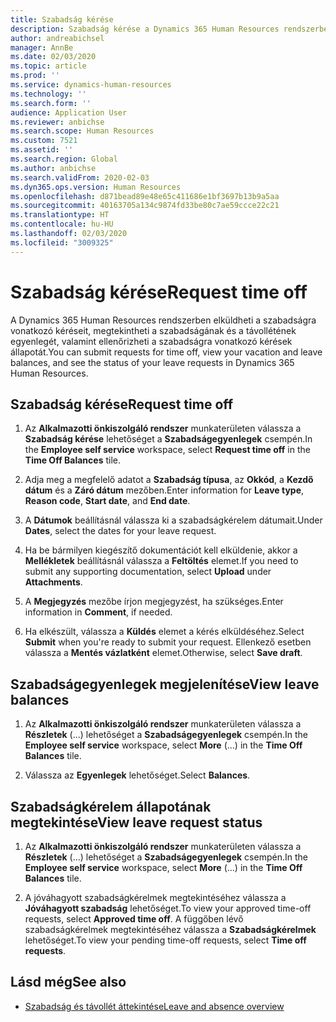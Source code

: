```yaml
---
title: Szabadság kérése
description: Szabadság kérése a Dynamics 365 Human Resources rendszerben.
author: andreabichsel
manager: AnnBe
ms.date: 02/03/2020
ms.topic: article
ms.prod: ''
ms.service: dynamics-human-resources
ms.technology: ''
ms.search.form: ''
audience: Application User
ms.reviewer: anbichse
ms.search.scope: Human Resources
ms.custom: 7521
ms.assetid: ''
ms.search.region: Global
ms.author: anbichse
ms.search.validFrom: 2020-02-03
ms.dyn365.ops.version: Human Resources
ms.openlocfilehash: d871bead89e48e65c411686e1bf3697b13b9a5aa
ms.sourcegitcommit: 40163705a134c9874fd33be80c7ae59ccce22c21
ms.translationtype: HT
ms.contentlocale: hu-HU
ms.lasthandoff: 02/03/2020
ms.locfileid: "3009325"
---
```

# <a name="request-time-off"></a><span data-ttu-id="f1e93-103">Szabadság kérése</span><span class="sxs-lookup"><span data-stu-id="f1e93-103">Request time off</span></span>

<span data-ttu-id="f1e93-104">A Dynamics 365 Human Resources rendszerben elküldheti a szabadságra vonatkozó kéréseit, megtekintheti a szabadságának és a távollétének egyenlegét, valamint ellenőrizheti a szabadságra vonatkozó kérések állapotát.</span><span class="sxs-lookup"><span data-stu-id="f1e93-104">You can submit requests for time off, view your vacation and leave balances, and see the status of your leave requests in Dynamics 365 Human Resources.</span></span>

## <a name="request-time-off"></a><span data-ttu-id="f1e93-105">Szabadság kérése</span><span class="sxs-lookup"><span data-stu-id="f1e93-105">Request time off</span></span>

1. <span data-ttu-id="f1e93-106">Az **Alkalmazotti önkiszolgáló rendszer** munkaterületen válassza a **Szabadság kérése** lehetőséget a **Szabadságegyenlegek** csempén.</span><span class="sxs-lookup"><span data-stu-id="f1e93-106">In the **Employee self service** workspace, select **Request time off** in the **Time Off Balances** tile.</span></span>

2. <span data-ttu-id="f1e93-107">Adja meg a megfelelő adatot a **Szabadság típusa**, az **Okkód**, a **Kezdő dátum** és a **Záró dátum** mezőben.</span><span class="sxs-lookup"><span data-stu-id="f1e93-107">Enter information for **Leave type**, **Reason code**, **Start date**, and **End date**.</span></span>

3. <span data-ttu-id="f1e93-108">A **Dátumok** beállításnál válassza ki a szabadságkérelem dátumait.</span><span class="sxs-lookup"><span data-stu-id="f1e93-108">Under **Dates**, select the dates for your leave request.</span></span>

4. <span data-ttu-id="f1e93-109">Ha be bármilyen kiegészítő dokumentációt kell elküldenie, akkor a **Mellékletek** beállításnál válassza a **Feltöltés** elemet.</span><span class="sxs-lookup"><span data-stu-id="f1e93-109">If you need to submit any supporting documentation, select **Upload** under **Attachments**.</span></span>

5. <span data-ttu-id="f1e93-110">A **Megjegyzés** mezőbe írjon megjegyzést, ha szükséges.</span><span class="sxs-lookup"><span data-stu-id="f1e93-110">Enter information in **Comment**, if needed.</span></span>

6. <span data-ttu-id="f1e93-111">Ha elkészült, válassza a **Küldés** elemet a kérés elküldéséhez.</span><span class="sxs-lookup"><span data-stu-id="f1e93-111">Select **Submit** when you're ready to submit your request.</span></span> <span data-ttu-id="f1e93-112">Ellenkező esetben válassza a **Mentés vázlatként** elemet.</span><span class="sxs-lookup"><span data-stu-id="f1e93-112">Otherwise, select **Save draft**.</span></span>

## <a name="view-leave-balances"></a><span data-ttu-id="f1e93-113">Szabadságegyenlegek megjelenítése</span><span class="sxs-lookup"><span data-stu-id="f1e93-113">View leave balances</span></span>

1. <span data-ttu-id="f1e93-114">Az **Alkalmazotti önkiszolgáló rendszer** munkaterületen válassza a **Részletek** (...) lehetőséget a **Szabadságegyenlegek** csempén.</span><span class="sxs-lookup"><span data-stu-id="f1e93-114">In the **Employee self service** workspace, select **More** (...) in the **Time Off Balances** tile.</span></span>

2. <span data-ttu-id="f1e93-115">Válassza az **Egyenlegek** lehetőséget.</span><span class="sxs-lookup"><span data-stu-id="f1e93-115">Select **Balances**.</span></span>

## <a name="view-leave-request-status"></a><span data-ttu-id="f1e93-116">Szabadságkérelem állapotának megtekintése</span><span class="sxs-lookup"><span data-stu-id="f1e93-116">View leave request status</span></span>

1. <span data-ttu-id="f1e93-117">Az **Alkalmazotti önkiszolgáló rendszer** munkaterületen válassza a **Részletek** (...) lehetőséget a **Szabadságegyenlegek** csempén.</span><span class="sxs-lookup"><span data-stu-id="f1e93-117">In the **Employee self service** workspace, select **More** (...) in the **Time Off Balances** tile.</span></span>

2. <span data-ttu-id="f1e93-118">A jóváhagyott szabadságkérelmek megtekintéséhez válassza a **Jóváhagyott szabadság** lehetőséget.</span><span class="sxs-lookup"><span data-stu-id="f1e93-118">To view your approved time-off requests, select **Approved time off**.</span></span> <span data-ttu-id="f1e93-119">A függőben lévő szabadságkérelmek megtekintéséhez válassza a **Szabadságkérelmek** lehetőséget.</span><span class="sxs-lookup"><span data-stu-id="f1e93-119">To view your pending time-off requests, select **Time off requests**.</span></span>

## <a name="see-also"></a><span data-ttu-id="f1e93-120">Lásd még</span><span class="sxs-lookup"><span data-stu-id="f1e93-120">See also</span></span>

- [<span data-ttu-id="f1e93-121">Szabadság és távollét áttekintése</span><span class="sxs-lookup"><span data-stu-id="f1e93-121">Leave and absence overview</span></span>](hr-leave-and-absence-overview.md)
